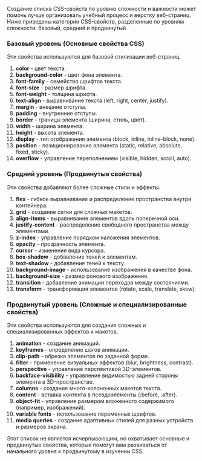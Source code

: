 Создание списка CSS-свойств по уровню сложности и важности может помочь лучше организовать учебный процесс и верстку веб-страниц. Ниже приведены категории CSS-свойств, разделенные по уровням сложности: базовый, средний и продвинутый.

### Базовый уровень (Основные свойства CSS)
Эти свойства используются для базовой стилизации веб-страниц.

1. **color** - цвет текста.
2. **background-color** - цвет фона элемента.
3. **font-family** - семейство шрифтов текста.
4. **font-size** - размер шрифта.
5. **font-weight** - толщина шрифта.
6. **text-align** - выравнивание текста (left, right, center, justify).
7. **margin** - внешние отступы.
8. **padding** - внутренние отступы.
9. **border** - границы элемента (ширина, стиль, цвет).
10. **width** - ширина элемента.
11. **height** - высота элемента.
12. **display** - тип отображения элемента (block, inline, inline-block, none).
13. **position** - позиционирование элемента (static, relative, absolute, fixed, sticky).
14. **overflow** - управление переполнением (visible, hidden, scroll, auto).

### Средний уровень (Продвинутые свойства)
Эти свойства добавляют более сложные стили и эффекты.

1. **flex** - гибкое выравнивание и распределение пространства внутри контейнера.
2. **grid** - создание сетки для сложных макетов.
3. **align-items** - выравнивание элементов вдоль поперечной оси.
4. **justify-content** - распределение свободного пространства между элементами.
5. **z-index** - управление порядком наложения элементов.
6. **opacity** - прозрачность элемента.
9. **cursor** - изменение вида курсора.
7. **box-shadow** - добавление теней к элементам.
8. **text-shadow** - добавление теней к тексту.
9. **background-image** - использование изображения в качестве фона.
10. **background-size** - размер фонового изображения.
11. **transition** - добавление анимации переходов между состояниями.
12. **transform** - трансформация элементов (rotate, scale, translate, skew).

### Продвинутый уровень (Сложные и специализированные свойства)
Эти свойства используются для создания сложных и специализированных эффектов и макетов.

1. **animation** - создание анимаций.
2. **keyframes** - определение шагов анимации.
3. **clip-path** - обрезка элементов по заданной форме.
4. **filter** - применение визуальных эффектов (blur, brightness, contrast).
5. **perspective** - управление перспективой 3D-элементов.
6. **backface-visibility** - управление видимостью задней стороны элемента в 3D-пространстве.
7. **columns** - создание много-колоночных макетов текста.
8. **content** - вставка контента в псевдоэлементы (:before, :after).
10. **object-fit** - управление размером вложенного содержимого (например, изображений).
11. **variable fonts** - использование переменных шрифтов.
12. **media queries** - создание адаптивных стилей для разных устройств и размеров экрана.

Этот список не является исчерпывающим, но охватывает основные и продвинутые свойства, которые помогут вам развиваться от начального уровня к продвинутому в изучении CSS.